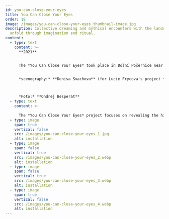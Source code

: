 ```yaml
---
id: you-can-close-your-eyes
title: You Can Close Your Eyes
order: 18
image: /images/you-can-close-your-eyes_thumbnail-image.jpg
description: Collective dreaming and mythical encounters with the landscape
  unfold through imagination and ritual.
content:
  - type: text
    content: >-
      **2021**


      The *You Can Close Your Eyes* took place in Dolní Počernice near Prague as part of the *CirculUM* project in 2021.


      *scenography:* **Denisa Svachova** (for Lucie Frycova's project *You Can Close Your Eyes*)



      *Foto:* **Ondrej Besperat**
  - type: text
    content: >-
      
      The *You Can Close Your Eyes* project focuses on revealing the hidden layers of a place through collective dreaming. During October 2021, passers-by engage in the process of imagination—dreaming, shaping, and firing a mythical animal inside a mysterious white box, a site of concentrated perception. The project is based on an in-depth exploration of the environment near the Martiňák pond. Its layers are uncovered through personal encounters with the landscape, local people, and culture. The scientific research site becomes an experimental laboratory where the artist develops methods to use natural materials (clay, sand, wood, water) to transform findings into material artifacts and to weave the contemporary myth of the place. The installation is a participatory project inviting the public to join the experience. The accompanying workshops, Listening to the Wild, focus on perceiving and transcending the boundaries between natural and urban landscapes and includes experiments with environmental sound recordings. (text published on [www.umenipromesto.eu](http://www.umenipromesto.eu))
  - type: image
    span: true
    vertical: false
    src: /images/you-can-close-your-eyes_1.jpg
    alt: installation
  - type: image
    span: false
    vertical: true
    src: /images/you-can-close-your-eyes_2.webp
    alt: installation
  - type: image
    span: false
    vertical: true
    src: /images/you-can-close-your-eyes_3.webp
    alt: installation
  - type: image
    span: true
    vertical: false
    src: /images/you-can-close-your-eyes_4.webp
    alt: installation
---
```

